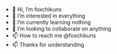 - 👋 Hi, I’m foxchikuns
- 👀 I’m interested in everything
- 🌱 I’m currently learning nothing
- 💞️ I’m looking to collaborate on anything
- 📫 How to reach me @foxchikuns
- 📫 Thanks for understanding

<!---
foxchikuns/foxchikuns is a ✨ special ✨ repository because its `README.md` (this file) appears on your GitHub profile.
You can click the Preview link to take a look at your changes.
--->
